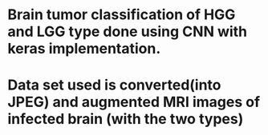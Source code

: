 # Brain tumor classification of HGG and LGG type done using CNN with keras implementation.
# Data set used is converted(into JPEG) and augmented MRI images of infected brain (with the two types) 
